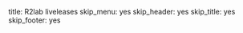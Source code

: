 title: R2lab liveleases
skip_menu: yes
skip_header: yes
skip_title: yes
skip_footer: yes

<style> @import url("/assets/r2lab/liveleases.css"); </style>


<script src="assets/js/jquery-ui-custom-1.12.1.min.js"></script>
<style> @import url("assets/css/jquery-ui-custom-1.12.1.min.css"); </style>
<script src="https://cdnjs.cloudflare.com/ajax/libs/moment.js/2.18.1/moment.min.js"></script>
<script src="/assets/js/moment-round.js"></script>
<script src="https://cdnjs.cloudflare.com/ajax/libs/fullcalendar/3.4.0/fullcalendar.min.js"></script>
<style> @import url("https://cdnjs.cloudflare.com/ajax/libs/fullcalendar/3.4.0/fullcalendar.min.css"); </style>

<div id="liveleases_container" class="book"</div>


<!-- the js modules try to autoload their css; however due to a limitation
  -- of full calendar, we need to load this explicitly **beforehand**
  -- https://stackoverflow.com/questions/25178565/fullcalendar-layout-broken-because-css-loading-after-javascript-layout-calculati
  -->
<style> @import url("/assets/r2lab/liveleases.css"); </style>

<script type="module"> import "/assets/r2lab/liveleases.js" </script>
